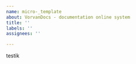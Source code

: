 ```yaml
---
name: micro-_template
about: VorvanDocs - documentation online system
title: ''
labels: ''
assignees: ''

---
```


testik
